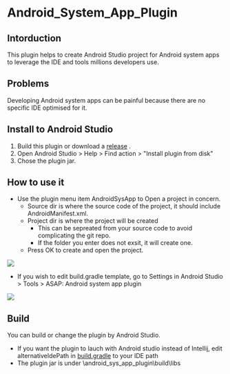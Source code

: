 # Android_System_App_Plugin
## Intorduction
This plugin helps to create Android Studio project for Android system apps to leverage the IDE and tools millions developers use.
## Problems
Developing Android system apps can be painful because there are no specific IDE optimised for it.
## Install to Android Studio
1. Build this plugin or download a [release](https://github.com/Alwin-Lin/Android_System_App_Plugin/releases/tag/1.0) .
2. Open Android Studio > Help > Find action > "Install plugin from disk"
3. Chose the plugin jar.
## How to use it
- Use the plugin menu item AndroidSysApp to Open a project in concern.
  - Source dir is where the source code of the project, it should include AndroidManifest.xml.
  - Project dir is where the project will be created 
    - This can be sepreated from your source code to avoid complicating the git repo.
    - If the folder you enter does not exsit, it will create one.
  - Press OK to create and open the project.

![](https://user-images.githubusercontent.com/22556115/87254708-4ea77a00-c439-11ea-9a52-22d972f971f2.png)

- If you wish to edit build.gradle template, go to Settings in Android Studio > Tools > ASAP: Android system app plugin 

![](https://user-images.githubusercontent.com/22556115/87254709-4f401080-c439-11ea-82a3-e7034527596e.png)
## Build
You can build or change the plugin by Android Studio. 
- If you want the plugin to lauch with Android studio instead of Intellij, edit alternativeIdePath in [build.gradle](https://github.com/Alwin-Lin/Android_System_App_Plugin/blob/master/build.gradle#L32) to your IDE path
- The plugin jar is under \android_sys_app_plugin\build\libs
